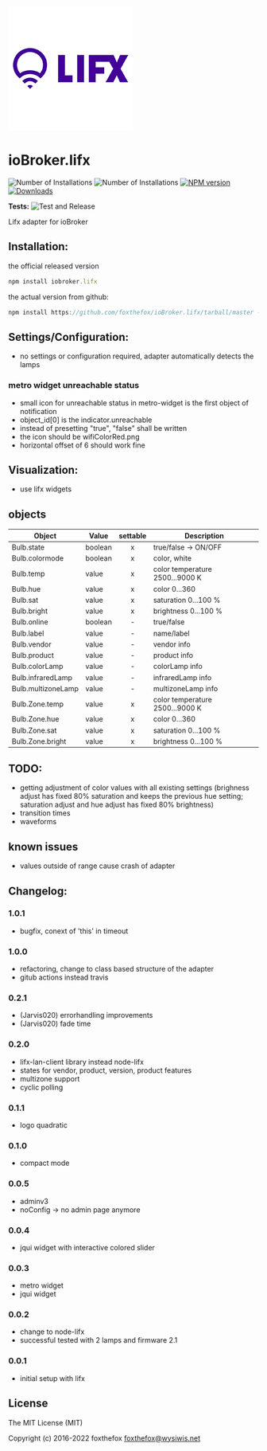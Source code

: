 ![Logo](admin/lifx_logo.png)
# ioBroker.lifx

![Number of Installations](http://iobroker.live/badges/lifx-installed.svg) ![Number of Installations](http://iobroker.live/badges/lifx-stable.svg) [![NPM version](http://img.shields.io/npm/v/iobroker.lifx.svg)](https://www.npmjs.com/package/iobroker.lifx)
[![Downloads](https://img.shields.io/npm/dm/iobroker.lifx.svg)](https://www.npmjs.com/package/iobroker.lifx)

**Tests:** ![Test and Release](https://github.com/foxthefox/ioBroker.lifx/workflows/Test%20and%20Release/badge.svg)

Lifx adapter for ioBroker

## Installation:
the official released version
```javascript
npm install iobroker.lifx
```

the actual version from github:
```javascript
npm install https://github.com/foxthefox/ioBroker.lifx/tarball/master --production
```

## Settings/Configuration:
- no settings or configuration required, adapter automatically detects the lamps
### metro widget unreachable status
- small icon for unreachable status in metro-widget is the first object of notification
- object_id[0] is the indicator.unreachable
- instead of presetting "true", "false" shall be written
- the icon should be wifiColorRed.png 
- horizontal offset of 6 should work fine

## Visualization:
- use lifx widgets

## objects
|Object|Value|settable|Description|
|--------|-------|:-:|--------|
|Bulb.state|boolean|x|true/false -> ON/OFF|
|Bulb.colormode|boolean|x|color, white|
|Bulb.temp|value|x|color temperature 2500...9000 K|
|Bulb.hue|value|x|color 0...360|
|Bulb.sat|value|x|saturation 0...100 %|
|Bulb.bright|value|x|brightness 0...100 %|
|Bulb.online|boolean|-|true/false|
|Bulb.label|value|-|name/label|
|Bulb.vendor|value|-|vendor info|
|Bulb.product|value|-|product info|
|Bulb.colorLamp|value|-|colorLamp info|
|Bulb.infraredLamp|value|-|infraredLamp info|
|Bulb.multizoneLamp|value|-|multizoneLamp info|
|Bulb.Zone.temp|value|x|color temperature 2500...9000 K|
|Bulb.Zone.hue|value|x|color 0...360|
|Bulb.Zone.sat|value|x|saturation 0...100 %|
|Bulb.Zone.bright|value|x|brightness 0...100 %|

## TODO:
- getting adjustment of color values with all existing settings (brighness adjust has fixed 80% saturation and keeps the previous hue setting; saturation adjust and hue adjust has fixed 80% brightness)
- transition times
- waveforms

## known issues
- values outside of range cause crash of adapter

## Changelog:
### 1.0.1
* bugfix, conext of 'this' in timeout

### 1.0.0
* refactoring, change to class based structure of the adapter
* gitub actions instead travis

### 0.2.1
- (Jarvis020) errorhandling improvements
- (Jarvis020) fade time

### 0.2.0
- lifx-lan-client library instead node-lifx
- states for vendor, product, version, product features
- multizone support
- cyclic polling

### 0.1.1
- logo quadratic

### 0.1.0
- compact mode

### 0.0.5
- adminv3
- noConfig -> no admin page anymore

### 0.0.4
- jqui widget with interactive colored slider

### 0.0.3
- metro widget
- jqui widget

### 0.0.2 
- change to node-lifx
- successful tested with 2 lamps and firmware 2.1

### 0.0.1 
- initial setup with lifx

## License

The MIT License (MIT)

Copyright (c) 2016-2022 foxthefox <foxthefox@wysiwis.net>

